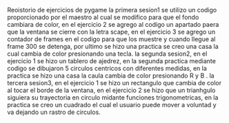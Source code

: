 Reoistorio de ejercicios de pygame 
la primera sesion1 se utilizo un codigo proporcionado por el maestro al cual se modifico para que el fondo cambiara de color, en el ejercicio 2 se agrego al codigo un apartado paera que la ventana se cierre con la letra scape, en el ejercicio 3 se agrego un contador de frames en el codigo para que los muestre y cuando llegue al frame 300 se detenga, por ultimo se hizo una practica se creo una casa la cual cambia de color presionando una tecla.
la segunda sesion2, en el ejercicio 1 se hizo un tablero de ajedrez, en la segunda practica mediante codigo se dibujaron 5 circulos centricos con diferentes medidas, en la practica se hizo una casa la caula cambia de color presionando R y B .
la tercera sesion3, en el ejercicio 1 se hizo un rectangulo que cambia de color al tocar el borde de la ventana, en el ejercicio 2 se hizo que un trianhgulo siguiera su trayectoria en circulo midante funciones trigonometricas, en la practica se creo un cuadrado el cual el usuario puede mover a voluntad y va dejando un rastro de circulos.
